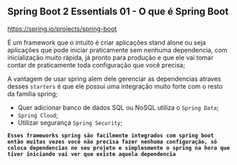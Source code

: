 ## Spring Boot 2 Essentials 01 - O que é Spring Boot

https://spring.io/projects/spring-boot

É um framework que o intuito é criar aplicações stand alone ou seja aplicações que pode iniciar praticamente sem nenhuma dependencia, com inicialização muito rápida, já pronto para produção e que ele vai tomar contar de praticamente toda configuração que você precisa;

A vantagem de usar spring alem dele gerenciar as dependencias atraves desses `starters` é que ele possui uma integração muito forte com o resto da familia spring;

- Quer adicionar banco de dados SQL ou NoSQL utiliza o `Spring Data`;
- `Spring Cloud`;
- Utilizar segurança `Spring Security`;

**`Esses frameworks spring são facilmente integrados com spring boot então muitas vezes você não precisa fazer nenhuma configuração, só coloca dependencias no seu projeto e simplesmente o spring na hora que tiver iniciando vai ver que existe aquela dependencia`**
